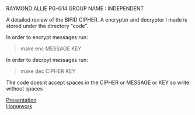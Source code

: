 RAYMOND ALLIE
PG-G14
GROUP NAME : INDEPENDENT

A detailed review of the BIFID CIPHER.
A encrypter and decrypter I made is stored under the directory "code".

In order to encrypt messages run:
> make enc MESSAGE KEY

In order to decrpyt messages run:
> make dec CIPHER KEY

The code doesnt accept spaces in the CIPHER or MESSAGE or KEY so write without spaces

[Presentation](./PRESENTATION.md)  
[Homework](./HOMEWORK.md)
